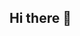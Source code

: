 ## Hi there 👋

<!--
**JadMohammadHajali/JadMohammadHajali** is a ✨ _special_ ✨ repository because its `README.md` (this file) appears on your GitHub profile.

Here are some ideas to get you started:

<img align="right" src="https://visitor-badge.laobi.icu/badge?page_id=JadMohammadHajal.JadMohammadHajal" />

<h1 align="center">
    <img src="https://readme-typing-svg.herokuapp.com/?font=Righteous&size=35&center=true&vCenter=true&width=500&height=70&duration=4000&lines=Hi+There!+👋;+I'm+Jad;+And+This+Is+My+GitHub" />
</h1>

<h3 align="center">A Beginner Full Stack developer From Lebanon</h3>

<br/>

<div align="center">
 
 🌱 I’m currently learning **FCS course with SE Factory**

💬 You Can Check My **web development and mobile develpment projects on my GitHub,(https://github.com/JadMohammadHajali)**

📫 Email me at **[jadhajali773@gmail.com](mailto:jadhajali773@gmail.com)**
</div>
 
<div align="center"> 
  <a href="mailto:jadhajali773@gmail.com">
    <img src="https://img.shields.io/badge/Gmail-333333?style=for-the-badge&logo=gmail&logoColor=red" />
  </a>
    <a href="https://linkedin.com/in/" target="_blank">
    <img src="https://img.shields.io/badge/LinkedIn-0077B5?style=for-the-badge&logo=linkedin&logoColor=white" target="_blank" />
  </a>
 </div>


 <hr/>
 
<h2 align="center">⚒️ Languages-Frameworks-Tools ⚒️</h2>
<br/>
<div align="center">
    <img src="https://skillicons.dev/icons?i=html,css,vscode,github,python,javascript,firebase,c,java,mysql,flutter,netbeans" />
</div>


